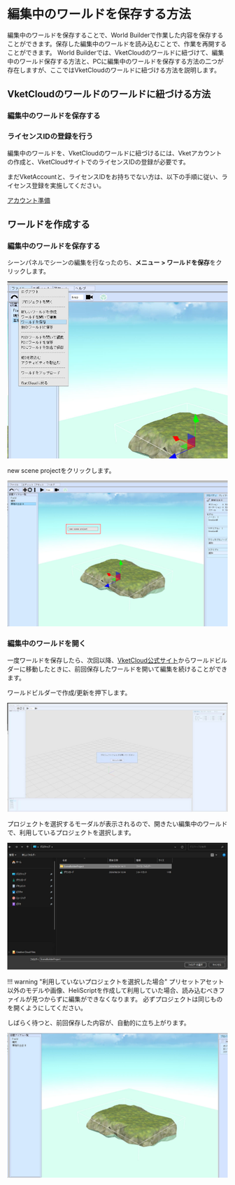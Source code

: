 # 編集中のワールドを保存する方法

編集中のワールドを保存することで、World Builderで作業した内容を保存することができます。保存した編集中のワールドを読み込むことで、作業を再開することができます。
World Builderでは、VketCloudのワールドに紐づけて、編集中のワールド保存する方法と、PCに編集中のワールドを保存する方法の二つが存在しますが、ここではVketCloudのワールドに紐づける方法を説明します。

## VketCloudのワールドのワールドに紐づける方法

### 編集中のワールドを保存する
### ライセンスIDの登録を行う

編集中のワールドを、VketCloudのワールドに紐づけるには、Vketアカウントの作成と、VketCloudサイトでのライセンスIDの登録が必要です。

まだVketAccountと、ライセンスIDをお持ちでない方は、以下の手順に従い、ライセンス登録を実施してください。

[アカウント準備](GettingStarted/SetupAccount.md)

## ワールドを作成する

### 編集中のワールドを保存する

シーンパネルでシーンの編集を行なったのち、**メニュー > ワールドを保存**をクリックします。

![SavingScenes_1](img/SavingScenes_1.jpg)

new scene projectをクリックします。

![SavingScenes_2](img/SavingScenes_2.jpg)


### 編集中のワールドを開く

一度ワールドを保存したら、次回以降、[VketCloud公式サイト](https://cloud.vket.com/)からワールドビルダーに移動したときに、前回保存したワールドを開いて編集を続けることができます。

ワールドビルダーで作成/更新を押下します。

![SavingScenes_3](img/SavingScenes_3.jpg)

プロジェクトを選択するモーダルが表示されるので、開きたい編集中のワールドで、利用しているプロジェクトを選択します。

![SavingScenes_5](img/SavingScenes_5.jpg)

!!! warning "利用していないプロジェクトを選択した場合"
    プリセットアセット以外のモデルや画像、HeliScriptを作成して利用していた場合、読み込むべきファイルが見つからずに編集ができなくなります。
    必ずプロジェクトは同じものを開くようにしてください。


しばらく待つと、前回保存した内容が、自動的に立ち上がります。

![SavingScenes_6](img/SavingScenes_6.jpg)